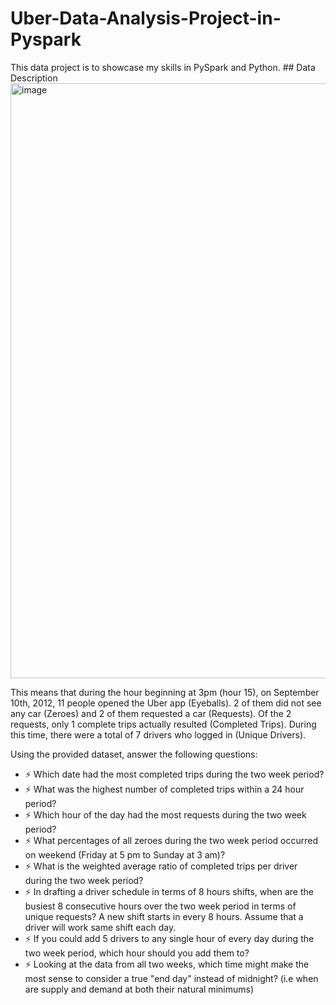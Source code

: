 <h1> Uber-Data-Analysis-Project-in-Pyspark </h1>
This data project is to showcase my skills in PySpark and Python. 
## Data Description
<img width="952" alt="image" src="https://github.com/makoli20/pyspark_/assets/128938502/230a1042-140c-4a9e-9a77-724c680683a4">


This means that during the hour beginning at 3pm (hour 15), on September 10th, 2012, 11 people opened the Uber app (Eyeballs). 2 of them did not see any car (Zeroes) and 2 of them requested a car (Requests). Of the 2 requests, only 1 complete trips actually resulted (Completed Trips). During this time, there were a total of 7 drivers who logged in (Unique Drivers).

Using the provided dataset, answer the following questions:

- ⚡ Which date had the most completed trips during the two week period?
- ⚡ What was the highest number of completed trips within a 24 hour period?
- ⚡ Which hour of the day had the most requests during the two week period?
- ⚡ What percentages of all zeroes during the two week period occurred on weekend (Friday at 5 pm to Sunday at 3 am)?
- ⚡ What is the weighted average ratio of completed trips per driver during the two week period? 
- ⚡ In drafting a driver schedule in terms of 8 hours shifts, when are the busiest 8 consecutive hours over the two week period in terms of unique requests? A new shift starts in every 8 hours. Assume that a driver will work same shift each day.
- ⚡ If you could add 5 drivers to any single hour of every day during the two week period, which hour should you add them to? 
- ⚡ Looking at the data from all two weeks, which time might make the most sense to consider a true "end day" instead of midnight? (i.e when are supply and demand at both their natural minimums)
